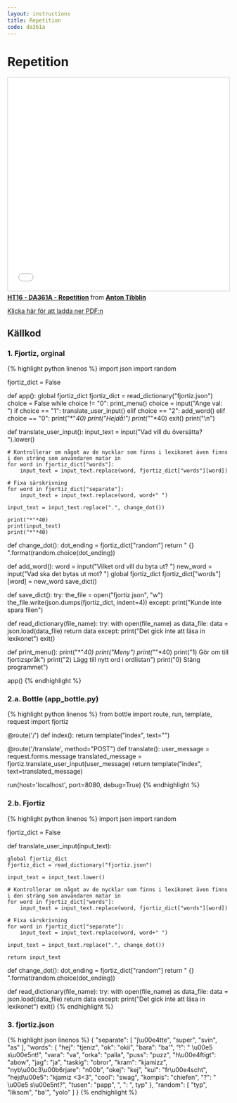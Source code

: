 ```yaml
---
layout: instructions
title: Repetition
code: da361a
---
```


# Repetition

<div class="video">
    <iframe src="//www.slideshare.net/slideshow/embed_code/key/JAjZh9fFjbMjSe" width="595" height="485" frameborder="0" marginwidth="0" marginheight="0" scrolling="no" style="border:1px solid #CCC; border-width:1px; margin-bottom:5px; max-width: 100%;" allowfullscreen> </iframe> <div style="margin-bottom:5px"> <strong> <a href="//www.slideshare.net/AntonTibblin/ht16-da361a-repetition" title="HT16 - DA361A - Repetition" target="_blank">HT16 - DA361A - Repetition</a> </strong> from <strong><a target="_blank" href="//www.slideshare.net/AntonTibblin">Anton Tibblin</a></strong> </div>
</div>

[Klicka här för att ladda ner PDF:n](/assets/pdf/f1.pdf)

## Källkod

### 1. Fjortiz, orginal
{% highlight python linenos %}
import json
import random

fjortiz_dict = False

def app():
    global fjortiz_dict
    fjortiz_dict = read_dictionary("fjortiz.json")
    choice = False
    while choice != "0":
        print_menu()
        choice = input("Ange val: ")
        if choice == "1":
            translate_user_input()
        elif choice == "2":
            add_word()
        elif choice == "0":
            print("*"*40)
            print("Hejdå!")
            print("*"*40)
            exit()
        print("\n")

def translate_user_input():
    input_text = input("Vad vill du översätta? ").lower()

    # Kontrollerar om något av de nycklar som finns i lexikonet även finns i den sträng som användaren matar in
    for word in fjortiz_dict["words"]:
        input_text = input_text.replace(word, fjortiz_dict["words"][word])

    # Fixa särskrivning
    for word in fjortiz_dict["separate"]:
        input_text = input_text.replace(word, word+" ")

    input_text = input_text.replace(".", change_dot())   

    print("*"*40)
    print(input_text)
    print("*"*40)

def change_dot():
    dot_ending = fjortiz_dict["random"]
    return " {} ".format(random.choice(dot_ending))

def add_word():
    word = input("Vilket ord vill du byta ut? ")
    new_word = input("Vad ska det bytas ut mot? ")
    global fjortiz_dict
    fjortiz_dict["words"][word] = new_word
    save_dict()

def save_dict():
    try:
        the_file = open("fjortiz.json", "w")
        the_file.write(json.dumps(fjortiz_dict, indent=4))
    except:
        print("Kunde inte spara filen")

def read_dictionary(file_name):
    try:
        with open(file_name) as data_file:
            data = json.load(data_file)
            return data
    except:
        print("Det gick inte att läsa in lexikonet")
        exit()

def print_menu():
    print("*"*40)
    print("Meny")
    print("*"*40)
    print("1) Gör om till fjortizspråk")
    print("2) Lägg till nytt ord i ordlistan")
    print("0) Stäng programmet")

app()
{% endhighlight %}

### 2.a. Bottle (app_bottle.py)
{% highlight python linenos %}
from bottle import route, run, template, request
import fjortiz

@route('/')
def index():
    return template("index", text="")

@route('/translate', method="POST")
def translate():
    user_message = request.forms.message
    translated_message = fjortiz.translate_user_input(user_message)
    return template("index", text=translated_message)

run(host='localhost', port=8080, debug=True)
{% endhighlight %}

### 2.b. Fjortiz
{% highlight python linenos %}
import json
import random

fjortiz_dict = False

def translate_user_input(input_text):

    global fjortiz_dict
    fjortiz_dict = read_dictionary("fjortiz.json")

    input_text = input_text.lower()

    # Kontrollerar om något av de nycklar som finns i lexikonet även finns i den sträng som användaren matar in
    for word in fjortiz_dict["words"]:
        input_text = input_text.replace(word, fjortiz_dict["words"][word])

    # Fixa särskrivning
    for word in fjortiz_dict["separate"]:
        input_text = input_text.replace(word, word+" ")

    input_text = input_text.replace(".", change_dot())

    return input_text

def change_dot():
    dot_ending = fjortiz_dict["random"]
    return " {} ".format(random.choice(dot_ending))

def read_dictionary(file_name):
    try:
        with open(file_name) as data_file:
            data = json.load(data_file)
            return data
    except:
        print("Det gick inte att läsa in lexikonet")
        exit()
{% endhighlight %}

### 3. fjortiz.json
{% highlight json linenos %}
{
    "separate": [
        "j\u00e4tte",
        "super",
        "svin",
        "as"
    ],
    "words": {
        "hej": "tjeniz",
        "ok": "okii",
        "bara": "ba'",
        "!": " \u00e5 s\u00e5nt!",
        "vara": "va",
        "orka": "palla",
        "puss": "puzz",
        "h\u00e4ftigt": "abow",
        "jag": "ja",
        "taskig": "obror",
        "kram": "kjamizz",
        "nyb\u00c3\u00b6rjare": "n00b",
        "okej": "kej",
        "kul": "fr\u00e4scht",
        "hejd\u00e5": "kjamiz <3<3",
        "cool": "swag",
        "kompis": "chiefen",
        "?": " \u00e5 s\u00e5nt?",
        "tusen": "papp",
        ", ": ", typ"
    },
    "random": [
        "typ",
        "liksom",
        "ba'",
        "yolo"
    ]
}
{% endhighlight %}
